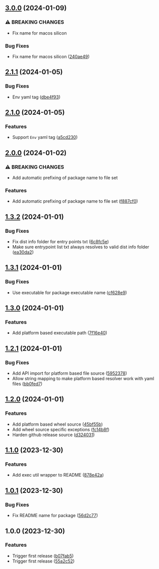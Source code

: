 ## [3.0.0](https://github.com/timo-reymann/python-binary-wheel-builder/compare/2.1.1...3.0.0) (2024-01-09)


### ⚠ BREAKING CHANGES

* Fix name for macos silicon

### Bug Fixes

* Fix name for macos silicon ([240ae49](https://github.com/timo-reymann/python-binary-wheel-builder/commit/240ae49e1b92fcb54f18be7179db860ea4afc9c9))

## [2.1.1](https://github.com/timo-reymann/python-binary-wheel-builder/compare/2.1.0...2.1.1) (2024-01-05)


### Bug Fixes

* Env yaml tag ([dbe4f93](https://github.com/timo-reymann/python-binary-wheel-builder/commit/dbe4f931e981444c32840041aa32aebbfc77fe48))

## [2.1.0](https://github.com/timo-reymann/python-binary-wheel-builder/compare/2.0.0...2.1.0) (2024-01-05)


### Features

* Support `Env` yaml tag ([a5cd230](https://github.com/timo-reymann/python-binary-wheel-builder/commit/a5cd2308ff29211a96f22e9d6ff78ffebca4ad13))

## [2.0.0](https://github.com/timo-reymann/python-binary-wheel-builder/compare/1.3.2...2.0.0) (2024-01-02)


### ⚠ BREAKING CHANGES

* Add automatic prefixing of package name to file set

### Features

* Add automatic prefixing of package name to file set ([f887cf0](https://github.com/timo-reymann/python-binary-wheel-builder/commit/f887cf0e4cd2288375f38fa22efdfdda3a9cacf7))

## [1.3.2](https://github.com/timo-reymann/python-binary-wheel-builder/compare/1.3.1...1.3.2) (2024-01-01)


### Bug Fixes

* Fix dist info folder for entry points txt ([6c8fc5e](https://github.com/timo-reymann/python-binary-wheel-builder/commit/6c8fc5ef2b7d167d1efc9276a19574a9b8dedd33))
* Make sure entrypoint list txt always resolves to valid dist info folder ([ea30da2](https://github.com/timo-reymann/python-binary-wheel-builder/commit/ea30da232d134e933dfaf178e1a8d2b9cc8e644c))

## [1.3.1](https://github.com/timo-reymann/python-binary-wheel-builder/compare/1.3.0...1.3.1) (2024-01-01)


### Bug Fixes

* Use executable for package executable name ([cf628e9](https://github.com/timo-reymann/python-binary-wheel-builder/commit/cf628e9239273ca976e32dc7efc2f2e3d450858e))

## [1.3.0](https://github.com/timo-reymann/python-binary-wheel-builder/compare/1.2.1...1.3.0) (2024-01-01)


### Features

* Add platform based executable path ([7f16e40](https://github.com/timo-reymann/python-binary-wheel-builder/commit/7f16e40e328308a4e1cf0381159f89cf3e6f02dd))

## [1.2.1](https://github.com/timo-reymann/python-binary-wheel-builder/compare/1.2.0...1.2.1) (2024-01-01)


### Bug Fixes

* Add API import for platform based file source ([5952378](https://github.com/timo-reymann/python-binary-wheel-builder/commit/5952378964e9993390fc8492f800ae34d54c8f6e))
* Allow string mapping to make platform based resolver work with yaml files ([bb0fed7](https://github.com/timo-reymann/python-binary-wheel-builder/commit/bb0fed7421dac68a98df9199e135968cd1745721))

## [1.2.0](https://github.com/timo-reymann/python-binary-wheel-builder/compare/1.1.0...1.2.0) (2024-01-01)


### Features

* Add platform based wheel source ([45bf55b](https://github.com/timo-reymann/python-binary-wheel-builder/commit/45bf55baf16c86712ee24f51472eabcbdcf7a131))
* Add wheel source specific exceptions ([fc14b8f](https://github.com/timo-reymann/python-binary-wheel-builder/commit/fc14b8fb10061cea2de3d31b1f404b87c52263c2))
* Harden github release source ([d324031](https://github.com/timo-reymann/python-binary-wheel-builder/commit/d32403162fdc13fe479f1d77faf5daeafe5e2bcc))

## [1.1.0](https://github.com/timo-reymann/python-binary-wheel-builder/compare/1.0.1...1.1.0) (2023-12-30)


### Features

* Add exec util wrapper to README ([878e42a](https://github.com/timo-reymann/python-binary-wheel-builder/commit/878e42a84525b262f607ac592e6d70d4a1bc5bdb))

## [1.0.1](https://github.com/timo-reymann/python-binary-wheel-builder/compare/1.0.0...1.0.1) (2023-12-30)


### Bug Fixes

* Fix README name for package ([56d2c77](https://github.com/timo-reymann/python-binary-wheel-builder/commit/56d2c7776998fd600b115549b321c8aa5f095216))

## 1.0.0 (2023-12-30)


### Features

* Trigger first release ([b07fab5](https://github.com/timo-reymann/python-binary-wheel-builder/commit/b07fab589f92429311c81d3612ddbcfb7b8c4647))
* Trigger first release ([55a2c52](https://github.com/timo-reymann/python-binary-wheel-builder/commit/55a2c52b5827123d406cf9d23416a3e57fd8136f))
